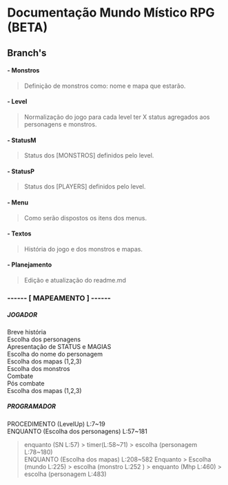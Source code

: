 # Documentação Mundo Místico RPG (BETA)

## Branch's
#### - Monstros
 > Definição de monstros como: nome e mapa que estarão.
#### - Level
 > Normalização do jogo para cada level ter X status agregados aos personagens e monstros.
#### - StatusM
 > Status dos [MONSTROS] definidos pelo level.
#### - StatusP
 > Status dos [PLAYERS] definidos pelo level.
#### - Menu
 > Como serão dispostos os itens dos menus.
#### - Textos
 > História do jogo e dos monstros e mapas. 
#### - Planejamento
 > Edição e atualização do readme.md
 
 ### ------ [ MAPEAMENTO ] ------

 ##### JOGADOR
 Breve história <br>
 Escolha dos personagens <br>
 Apresentação de STATUS e MAGIAS <br>
 Escolha do nome do personagem <br>
 Escolha dos mapas (1,2,3)<br>
 Escolha dos monstros<br>
 Combate <br>
 Pós combate <br> 
 Escolha dos mapas (1,2,3)
 
 ##### PROGRAMADOR
 PROCEDIMENTO (LevelUp) L:7~19 <br>
 ENQUANTO (Escolha dos personagens) L:57~181<br>
 > enquanto (SN L:57) > timer(L:58~71) > escolha (personagem L:78~180) <br>
 ENQUANTO (Escolha dos mapas) L:208~582
 > Enquanto > Escolha (mundo L:225) > escolha (monstro L:252 ) > enquanto (Mhp L:460) > escolha (personagem L:483)
 
